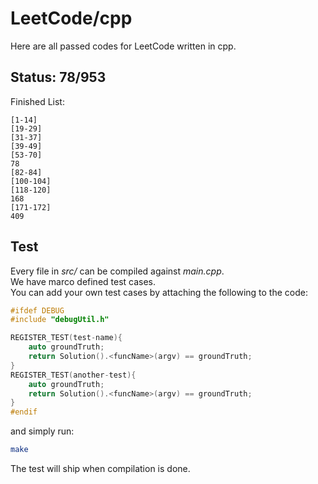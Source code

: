 # LeetCode/cpp

Here are all passed codes for LeetCode written in cpp.

## Status: 78/953

Finished List:

	[1-14]
	[19-29]
	[31-37]
	[39-49]
	[53-70]
	78
	[82-84]
	[100-104]
	[118-120]
	168
	[171-172]
	409


## Test

Every file in _src/_ can be compiled against _main.cpp_.  
We have marco defined test cases.   
You can add your own test cases by attaching the following to the code:  

```cpp
#ifdef DEBUG
#include "debugUtil.h"

REGISTER_TEST(test-name){
    auto groundTruth;
    return Solution().<funcName>(argv) == groundTruth;
}
REGISTER_TEST(another-test){
    auto groundTruth;
    return Solution().<funcName>(argv) == groundTruth;
}
#endif
```

and simply run:

```sh
make
```

The test will ship when compilation is done.